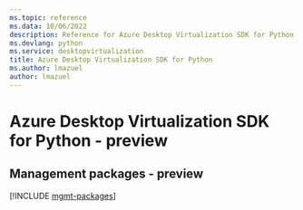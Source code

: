 ```yaml
---
ms.topic: reference
ms.data: 10/06/2022
description: Reference for Azure Desktop Virtualization SDK for Python
ms.devlang: python
ms.service: desktopvirtualization
title: Azure Desktop Virtualization SDK for Python
ms.author: lmazuel
author: lmazuel
---
```

# Azure Desktop Virtualization SDK for Python - preview

## Management packages - preview
[!INCLUDE [mgmt-packages](desktop-virtualization-mgmt-index.md)]